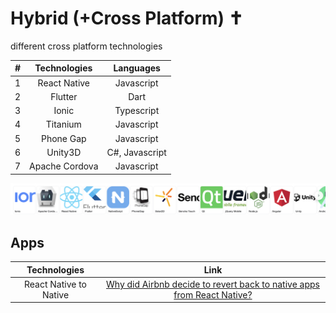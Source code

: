 # Hybrid (+Cross Platform) ✝️
different cross platform technologies

#|Technologies|Languages
:-:|:-:|:-:
1|React Native|Javascript
2|Flutter|Dart
3|Ionic|Typescript
4|Titanium|Javascript
5|Phone Gap|Javascript
6|Unity3D|C#, Javascript
7|Apache Cordova|Javascript

![alt text](!/hybrid.png)

## Apps

Technologies|Link
:-:|:-:
React Native to Native|[Why did Airbnb decide to revert back to native apps from React Native?](https://www.quora.com/Why-did-Airbnb-decide-to-revert-back-to-native-apps-from-React-Native)


